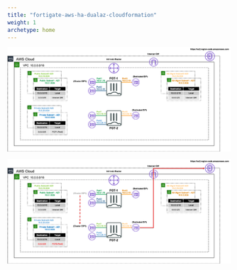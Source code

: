 ```yaml
---
title: "fortigate-aws-ha-dualaz-cloudformation"
weight: 1
archetype: home
---
```


![Example Diagram](fgcp-daz1.png)

![Example Diagram](fgcp-daz2.png)
